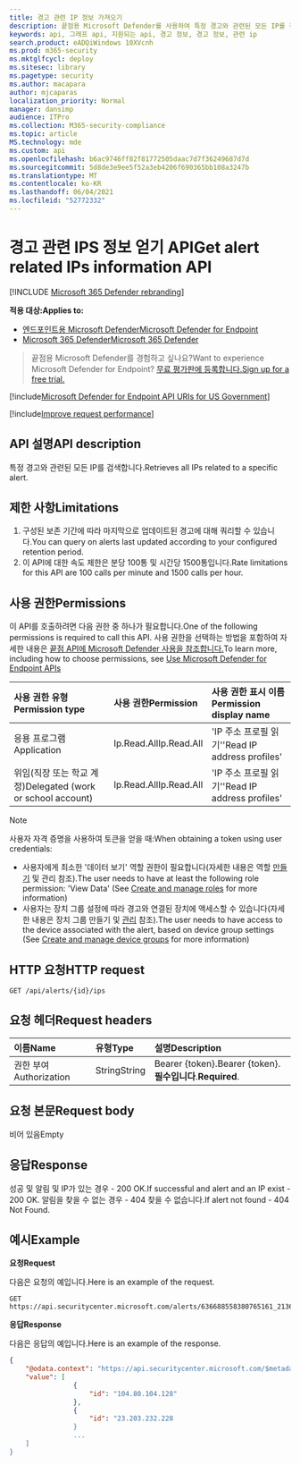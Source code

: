 ```yaml
---
title: 경고 관련 IP 정보 가져오기
description: 끝점용 Microsoft Defender를 사용하여 특정 경고와 관련된 모든 IP를 검색합니다.
keywords: api, 그래프 api, 지원되는 api, 경고 정보, 경고 정보, 관련 ip
search.product: eADQiWindows 10XVcnh
ms.prod: m365-security
ms.mktglfcycl: deploy
ms.sitesec: library
ms.pagetype: security
ms.author: macapara
author: mjcaparas
localization_priority: Normal
manager: dansimp
audience: ITPro
ms.collection: M365-security-compliance
ms.topic: article
MS.technology: mde
ms.custom: api
ms.openlocfilehash: b6ac9746ff82f81772505daac7d7f36249687d7d
ms.sourcegitcommit: 5d8de3e9ee5f52a3eb4206f690365bb108a3247b
ms.translationtype: MT
ms.contentlocale: ko-KR
ms.lasthandoff: 06/04/2021
ms.locfileid: "52772332"
---
```

# <a name="get-alert-related-ips-information-api"></a><span data-ttu-id="d9c54-104">경고 관련 IPS 정보 얻기 API</span><span class="sxs-lookup"><span data-stu-id="d9c54-104">Get alert related IPs information API</span></span>

[!INCLUDE [Microsoft 365 Defender rebranding](../../includes/microsoft-defender.md)]

<span data-ttu-id="d9c54-105">**적용 대상:**</span><span class="sxs-lookup"><span data-stu-id="d9c54-105">**Applies to:**</span></span>
- [<span data-ttu-id="d9c54-106">엔드포인트용 Microsoft Defender</span><span class="sxs-lookup"><span data-stu-id="d9c54-106">Microsoft Defender for Endpoint</span></span>](https://go.microsoft.com/fwlink/p/?linkid=2154037)
- [<span data-ttu-id="d9c54-107">Microsoft 365 Defender</span><span class="sxs-lookup"><span data-stu-id="d9c54-107">Microsoft 365 Defender</span></span>](https://go.microsoft.com/fwlink/?linkid=2118804)

> <span data-ttu-id="d9c54-108">끝점용 Microsoft Defender를 경험하고 싶나요?</span><span class="sxs-lookup"><span data-stu-id="d9c54-108">Want to experience Microsoft Defender for Endpoint?</span></span> [<span data-ttu-id="d9c54-109">무료 평가판에 등록합니다.</span><span class="sxs-lookup"><span data-stu-id="d9c54-109">Sign up for a free trial.</span></span>](https://www.microsoft.com/microsoft-365/windows/microsoft-defender-atp?ocid=docs-wdatp-exposedapis-abovefoldlink) 


[!include[Microsoft Defender for Endpoint API URIs for US Government](../../includes/microsoft-defender-api-usgov.md)]

[!include[Improve request performance](../../includes/improve-request-performance.md)]


## <a name="api-description"></a><span data-ttu-id="d9c54-110">API 설명</span><span class="sxs-lookup"><span data-stu-id="d9c54-110">API description</span></span>
<span data-ttu-id="d9c54-111">특정 경고와 관련된 모든 IP를 검색합니다.</span><span class="sxs-lookup"><span data-stu-id="d9c54-111">Retrieves all IPs related to a specific alert.</span></span>


## <a name="limitations"></a><span data-ttu-id="d9c54-112">제한 사항</span><span class="sxs-lookup"><span data-stu-id="d9c54-112">Limitations</span></span>
1. <span data-ttu-id="d9c54-113">구성된 보존 기간에 따라 마지막으로 업데이트된 경고에 대해 쿼리할 수 있습니다.</span><span class="sxs-lookup"><span data-stu-id="d9c54-113">You can query on alerts last updated according to your configured retention period.</span></span>
2. <span data-ttu-id="d9c54-114">이 API에 대한 속도 제한은 분당 100통 및 시간당 1500통입니다.</span><span class="sxs-lookup"><span data-stu-id="d9c54-114">Rate limitations for this API are 100 calls per minute and 1500 calls per hour.</span></span>


## <a name="permissions"></a><span data-ttu-id="d9c54-115">사용 권한</span><span class="sxs-lookup"><span data-stu-id="d9c54-115">Permissions</span></span>
<span data-ttu-id="d9c54-116">이 API를 호출하려면 다음 권한 중 하나가 필요합니다.</span><span class="sxs-lookup"><span data-stu-id="d9c54-116">One of the following permissions is required to call this API.</span></span> <span data-ttu-id="d9c54-117">사용 권한을 선택하는 방법을 포함하여 자세한 내용은 [끝점 API에 Microsoft Defender 사용을 참조합니다.](apis-intro.md)</span><span class="sxs-lookup"><span data-stu-id="d9c54-117">To learn more, including how to choose permissions, see [Use Microsoft Defender for Endpoint APIs](apis-intro.md)</span></span>

<span data-ttu-id="d9c54-118">사용 권한 유형</span><span class="sxs-lookup"><span data-stu-id="d9c54-118">Permission type</span></span> |   <span data-ttu-id="d9c54-119">사용 권한</span><span class="sxs-lookup"><span data-stu-id="d9c54-119">Permission</span></span>  |   <span data-ttu-id="d9c54-120">사용 권한 표시 이름</span><span class="sxs-lookup"><span data-stu-id="d9c54-120">Permission display name</span></span>
:---|:---|:---
<span data-ttu-id="d9c54-121">응용 프로그램</span><span class="sxs-lookup"><span data-stu-id="d9c54-121">Application</span></span> |   <span data-ttu-id="d9c54-122">Ip.Read.All</span><span class="sxs-lookup"><span data-stu-id="d9c54-122">Ip.Read.All</span></span> |   <span data-ttu-id="d9c54-123">'IP 주소 프로필 읽기'</span><span class="sxs-lookup"><span data-stu-id="d9c54-123">'Read IP address profiles'</span></span>
<span data-ttu-id="d9c54-124">위임(직장 또는 학교 계정)</span><span class="sxs-lookup"><span data-stu-id="d9c54-124">Delegated (work or school account)</span></span> | <span data-ttu-id="d9c54-125">Ip.Read.All</span><span class="sxs-lookup"><span data-stu-id="d9c54-125">Ip.Read.All</span></span> |  <span data-ttu-id="d9c54-126">'IP 주소 프로필 읽기'</span><span class="sxs-lookup"><span data-stu-id="d9c54-126">'Read IP address profiles'</span></span>

>[!Note]
> <span data-ttu-id="d9c54-127">사용자 자격 증명을 사용하여 토큰을 얻을 때:</span><span class="sxs-lookup"><span data-stu-id="d9c54-127">When obtaining a token using user credentials:</span></span>
>- <span data-ttu-id="d9c54-128">사용자에게 최소한 '데이터 보기' 역할 권한이 필요합니다(자세한 내용은 역할 [만들기](user-roles.md) 및 관리 참조).</span><span class="sxs-lookup"><span data-stu-id="d9c54-128">The user needs to have at least the following role permission: 'View Data' (See [Create and manage roles](user-roles.md) for more information)</span></span>
>- <span data-ttu-id="d9c54-129">사용자는 장치 그룹 설정에 따라 경고와 연결된 장치에 액세스할 수 있습니다(자세한 내용은 장치 그룹 만들기 및 [관리](machine-groups.md) 참조).</span><span class="sxs-lookup"><span data-stu-id="d9c54-129">The user needs to have access to the device associated with the alert, based on device group settings (See [Create and manage device groups](machine-groups.md) for more information)</span></span>

## <a name="http-request"></a><span data-ttu-id="d9c54-130">HTTP 요청</span><span class="sxs-lookup"><span data-stu-id="d9c54-130">HTTP request</span></span>
```
GET /api/alerts/{id}/ips
```

## <a name="request-headers"></a><span data-ttu-id="d9c54-131">요청 헤더</span><span class="sxs-lookup"><span data-stu-id="d9c54-131">Request headers</span></span>

<span data-ttu-id="d9c54-132">이름</span><span class="sxs-lookup"><span data-stu-id="d9c54-132">Name</span></span> | <span data-ttu-id="d9c54-133">유형</span><span class="sxs-lookup"><span data-stu-id="d9c54-133">Type</span></span> | <span data-ttu-id="d9c54-134">설명</span><span class="sxs-lookup"><span data-stu-id="d9c54-134">Description</span></span>
:---|:---|:---
<span data-ttu-id="d9c54-135">권한 부여</span><span class="sxs-lookup"><span data-stu-id="d9c54-135">Authorization</span></span> | <span data-ttu-id="d9c54-136">String</span><span class="sxs-lookup"><span data-stu-id="d9c54-136">String</span></span> | <span data-ttu-id="d9c54-137">Bearer {token}.</span><span class="sxs-lookup"><span data-stu-id="d9c54-137">Bearer {token}.</span></span> <span data-ttu-id="d9c54-138">**필수입니다**.</span><span class="sxs-lookup"><span data-stu-id="d9c54-138">**Required**.</span></span>


## <a name="request-body"></a><span data-ttu-id="d9c54-139">요청 본문</span><span class="sxs-lookup"><span data-stu-id="d9c54-139">Request body</span></span>
<span data-ttu-id="d9c54-140">비어 있음</span><span class="sxs-lookup"><span data-stu-id="d9c54-140">Empty</span></span>

## <a name="response"></a><span data-ttu-id="d9c54-141">응답</span><span class="sxs-lookup"><span data-stu-id="d9c54-141">Response</span></span>
<span data-ttu-id="d9c54-142">성공 및 알림 및 IP가 있는 경우 - 200 OK.</span><span class="sxs-lookup"><span data-stu-id="d9c54-142">If successful and alert and an IP exist - 200 OK.</span></span> <span data-ttu-id="d9c54-143">알림을 찾을 수 없는 경우 - 404 찾을 수 없습니다.</span><span class="sxs-lookup"><span data-stu-id="d9c54-143">If alert not found - 404 Not Found.</span></span>


## <a name="example"></a><span data-ttu-id="d9c54-144">예시</span><span class="sxs-lookup"><span data-stu-id="d9c54-144">Example</span></span>

<span data-ttu-id="d9c54-145">**요청**</span><span class="sxs-lookup"><span data-stu-id="d9c54-145">**Request**</span></span>

<span data-ttu-id="d9c54-146">다음은 요청의 예입니다.</span><span class="sxs-lookup"><span data-stu-id="d9c54-146">Here is an example of the request.</span></span>

```http
GET https://api.securitycenter.microsoft.com/alerts/636688558380765161_2136280442/ips
```

<span data-ttu-id="d9c54-147">**응답**</span><span class="sxs-lookup"><span data-stu-id="d9c54-147">**Response**</span></span>

<span data-ttu-id="d9c54-148">다음은 응답의 예입니다.</span><span class="sxs-lookup"><span data-stu-id="d9c54-148">Here is an example of the response.</span></span>


```json
{
    "@odata.context": "https://api.securitycenter.microsoft.com/$metadata#Ips",    
    "value": [
                {
                    "id": "104.80.104.128"
                },
                {
                    "id": "23.203.232.228   
                }
                ...
    ]
}
 
```
